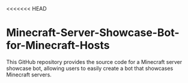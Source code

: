 <<<<<<< HEAD
# Minecraft-Server-Showcase-Bot-for-Minecraft-Hosts
This GitHub repository provides the source code for a Minecraft server showcase bot, allowing users to easily create a bot that showcases Minecraft servers.
